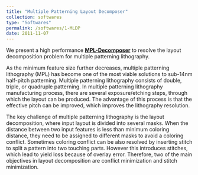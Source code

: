 ```yaml
---
title: "Multiple Patterning Layout Decomposer"
collection: softwares
type: "Softwares"
permalink: /softwares/1-MLDP
date: 2011-11-07
---
```


We present a high performance **[MPL-Decomposer](http://www.cerc.utexas.edu/utda/download/MPLD)** to resolve the layout decomposition problem for multiple patterning lithography.

As the minimum feature size further decreases, multiple patterning lithography (MPL) has become one of the most viable solutions to sub-14nm half-pitch patterning. Multiple patterning lithography consists of double, triple, or quadruple patterning. In multiple patterning lithography manufacturing process, there are several exposure/etching steps, through which the layout can be produced. The advantage of this process is that the effective pitch can be improved, which improves the lithography resolution.

The key challenge of multiple patterning lithography is the layout decomposition, where input layout is divided into several masks. When the distance between two input features is less than minimum coloring distance, they need to be assigned to different masks to avoid a coloring conflict. Sometimes coloring conflict can be also resolved by inserting stitch to split a pattern into two touching parts. However this introduces stitches, which lead to yield loss because of overlay error. Therefore, two of the main objectives in layout decomposition are conflict minimization and stitch minimization.
